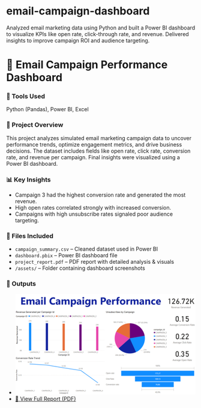 # email-campaign-dashboard
Analyzed email marketing data using Python and built a Power BI dashboard to visualize KPIs like open rate, click-through rate, and revenue. Delivered insights to improve campaign ROI and audience targeting.

# 📧 Email Campaign Performance Dashboard

### 🔧 Tools Used
Python (Pandas), Power BI, Excel

### 📘 Project Overview
This project analyzes simulated email marketing campaign data to uncover performance trends, optimize engagement metrics, and drive business decisions. The dataset includes fields like open rate, click rate, conversion rate, and revenue per campaign. Final insights were visualized using a Power BI dashboard.

### 📊 Key Insights
- Campaign 3 had the highest conversion rate and generated the most revenue.
- High open rates correlated strongly with increased conversion.
- Campaigns with high unsubscribe rates signaled poor audience targeting.

### 📁 Files Included
- `campaign_summary.csv` – Cleaned dataset used in Power BI
- `dashboard.pbix` – Power BI dashboard file
- `project_report.pdf` – PDF report with detailed analysis & visuals
- `/assets/` – Folder containing dashboard screenshots

### 🔗 Outputs
- ![Dashboard Preview](./Dashboard-screenshot.png)
- [📄 View Full Report (PDF)](./Email-Campaign-Dashboard.pdf)
